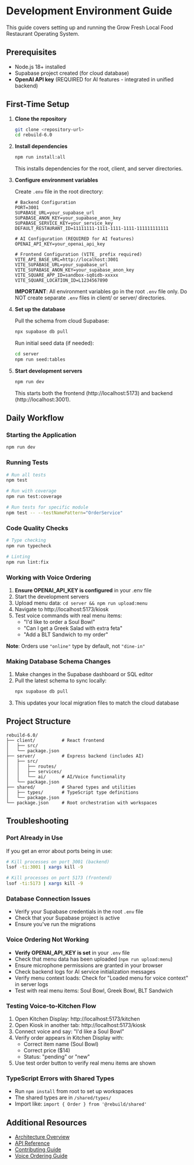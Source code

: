 # Development Environment Guide

This guide covers setting up and running the Grow Fresh Local Food Restaurant Operating System.

## Prerequisites
- Node.js 18+ installed
- Supabase project created (for cloud database)
- **OpenAI API key** (REQUIRED for AI features - integrated in unified backend)

## First-Time Setup

1. **Clone the repository**
   ```bash
   git clone <repository-url>
   cd rebuild-6.0
   ```

2. **Install dependencies**
   ```bash
   npm run install:all
   ```
   This installs dependencies for the root, client, and server directories.

3. **Configure environment variables**
   
   Create `.env` file in the root directory:
   ```env
   # Backend Configuration
   PORT=3001
   SUPABASE_URL=your_supabase_url
   SUPABASE_ANON_KEY=your_supabase_anon_key
   SUPABASE_SERVICE_KEY=your_service_key
   DEFAULT_RESTAURANT_ID=11111111-1111-1111-1111-111111111111
   
   # AI Configuration (REQUIRED for AI features)
   OPENAI_API_KEY=your_openai_api_key

   # Frontend Configuration (VITE_ prefix required)
   VITE_API_BASE_URL=http://localhost:3001
   VITE_SUPABASE_URL=your_supabase_url
   VITE_SUPABASE_ANON_KEY=your_supabase_anon_key
   VITE_SQUARE_APP_ID=sandbox-sq0idb-xxxxx
   VITE_SQUARE_LOCATION_ID=L1234567890
   ```
   
   **IMPORTANT**: All environment variables go in the root `.env` file only. Do NOT create separate `.env` files in client/ or server/ directories.

5. **Set up the database**
   
   Pull the schema from cloud Supabase:
   ```bash
   npx supabase db pull
   ```
   
   Run initial seed data (if needed):
   ```bash
   cd server
   npm run seed:tables
   ```

6. **Start development servers**
   ```bash
   npm run dev
   ```
   This starts both the frontend (http://localhost:5173) and backend (http://localhost:3001).

## Daily Workflow

### Starting the Application
```bash
npm run dev
```

### Running Tests
```bash
# Run all tests
npm test

# Run with coverage
npm run test:coverage

# Run tests for specific module
npm test -- --testNamePattern="OrderService"
```

### Code Quality Checks
```bash
# Type checking
npm run typecheck

# Linting
npm run lint:fix
```

### Working with Voice Ordering
1. **Ensure OPENAI_API_KEY is configured** in your .env file
2. Start the development servers
3. Upload menu data: `cd server && npm run upload:menu`
4. Navigate to http://localhost:5173/kiosk
5. Test voice commands with real menu items:
   - "I'd like to order a Soul Bowl"
   - "Can I get a Greek Salad with extra feta"
   - "Add a BLT Sandwich to my order"
   
**Note**: Orders use `"online"` type by default, not `"dine-in"`

### Making Database Schema Changes
1. Make changes in the Supabase dashboard or SQL editor
2. Pull the latest schema to sync locally:
   ```bash
   npx supabase db pull
   ```
3. This updates your local migration files to match the cloud database

## Project Structure

```
rebuild-6.0/
├── client/          # React frontend
│   ├── src/
│   └── package.json
├── server/          # Express backend (includes AI)
│   ├── src/
│   │   ├── routes/
│   │   ├── services/
│   │   └── ai/      # AI/Voice functionality
│   └── package.json
├── shared/          # Shared types and utilities
│   ├── types/       # TypeScript type definitions
│   └── package.json
└── package.json     # Root orchestration with workspaces
```

## Troubleshooting

### Port Already in Use
If you get an error about ports being in use:
```bash
# Kill processes on port 3001 (backend)
lsof -ti:3001 | xargs kill -9

# Kill processes on port 5173 (frontend)
lsof -ti:5173 | xargs kill -9
```

### Database Connection Issues
- Verify your Supabase credentials in the root `.env` file
- Check that your Supabase project is active
- Ensure you've run the migrations

### Voice Ordering Not Working
- **Verify OPENAI_API_KEY is set** in your `.env` file
- Check that menu data has been uploaded (`npm run upload:menu`)
- Ensure microphone permissions are granted in your browser
- Check backend logs for AI service initialization messages
- Verify menu context loads: Check for "Loaded menu for voice context" in server logs
- Test with real menu items: Soul Bowl, Greek Bowl, BLT Sandwich

### Testing Voice-to-Kitchen Flow
1. Open Kitchen Display: http://localhost:5173/kitchen
2. Open Kiosk in another tab: http://localhost:5173/kiosk
3. Connect voice and say: "I'd like a Soul Bowl"
4. Verify order appears in Kitchen Display with:
   - Correct item name (Soul Bowl)
   - Correct price ($14)
   - Status: "pending" or "new"
5. Use test order button to verify real menu items are shown

### TypeScript Errors with Shared Types
- Run `npm install` from root to set up workspaces
- The shared types are in `/shared/types/`
- Import like: `import { Order } from '@rebuild/shared'`

## Additional Resources
- [Architecture Overview](./ARCHITECTURE.md)
- [API Reference](./docs/API_REFERENCE.md)
- [Contributing Guide](./CONTRIBUTING_AI.md)
- [Voice Ordering Guide](./docs/VOICE_ORDERING_GUIDE.md)